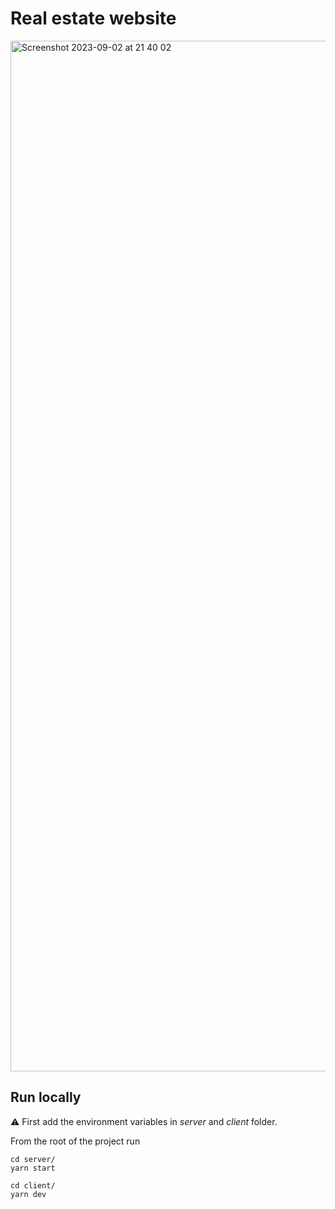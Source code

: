 # Real estate website
<img width="1649" alt="Screenshot 2023-09-02 at 21 40 02" src="https://github.com/alexCoding42/real_estate_website/assets/56698920/9d48e9d4-c80a-46c7-b721-6c0524201645">

## Run locally

⚠️ First add the environment variables in *server* and *client* folder.

From the root of the project run

```
cd server/
yarn start
```

```
cd client/
yarn dev
```

